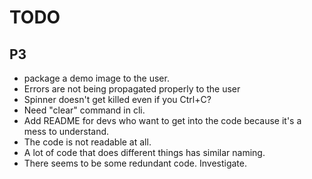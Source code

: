 # TODO

## P3

- package a demo image to the user.
- Errors are not being propagated properly to the user
- Spinner doesn't get killed even if you Ctrl+C?
- Need "clear" command in cli.
- Add README for devs who want to get into the code because it's a mess to understand.
- The code is not readable at all.
- A lot of code that does different things has similar naming.
- There seems to be some redundant code. Investigate.
